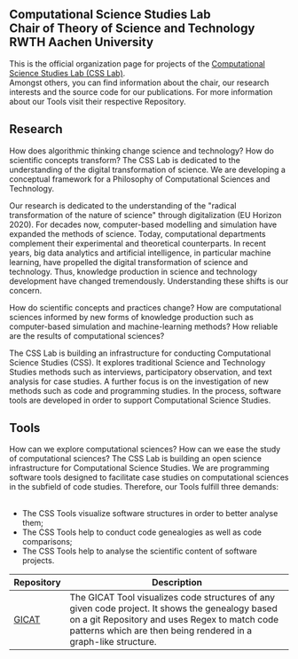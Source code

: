 ## Computational Science Studies Lab <br />Chair of Theory of Science and Technology <br />RWTH Aachen University

This is the official organization page for projects of the [Computational Science Studies Lab (CSS Lab)](https://www.css-lab.rwth-aachen.de/).<br />
Amongst others, you can find information about the chair, our research interests and the source code for our publications. For more information about our Tools visit their respective Repository.

## Research
How does algorithmic thinking change science and technology? How do scientific concepts transform? The CSS Lab is dedicated to the understanding of the digital transformation of science. We are developing a conceptual framework for a Philosophy of Computational Sciences and Technology.<br />

Our research is dedicated to the understanding of the "radical transformation of the nature of science" through digitalization (EU Horizon 2020). For decades now, computer-based modelling and simulation have expanded the methods of science. Today, computational departments complement their experimental and theoretical counterparts. In recent years, big data analytics and artificial intelligence, in particular machine learning, have propelled the digital transformation of science and technology. Thus, knowledge production in science and technology development have changed tremendously. Understanding these shifts is our concern.<br />

How do scientific concepts and practices change? How are computational sciences informed by new forms of knowledge production such as computer-based simulation and machine-learning methods? How reliable are the results of computational sciences?<br />

The CSS Lab is building an infrastructure for conducting Computational Science Studies (CSS). It explores traditional Science and Technology Studies methods such as interviews, participatory observation, and text analysis for case studies. A further focus is on the investigation of new methods such as code and programming studies. In the process, software tools are developed in order to support Computational Science Studies.

## Tools
How can we explore computational sciences? How can we ease the study of computational sciences? The CSS Lab is building an open science infrastructure for Computational Science Studies. We are programming software tools designed to facilitate case studies on computational sciences in the subfield of code studies. Therefore, our Tools fulfill three demands:<br /><br />
- The CSS Tools visualize software structures in order to better analyse them;
- The CSS Tools help to conduct code genealogies as well as code comparisons;
- The CSS Tools help to analyse the scientific content of software projects.

| Repository | Description |
| ------------- | ------------- |
| [GICAT](https://github.com/css-lab-rwth/gicat) | The GICAT Tool visualizes code structures of any given code project. It shows the genealogy based on a git Repository and uses Regex to match code patterns which are then being rendered in a graph-like structure. |
